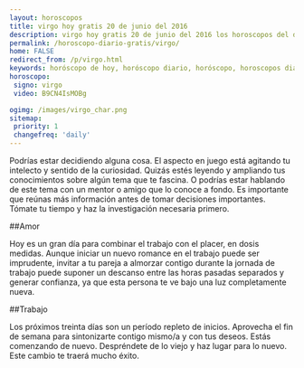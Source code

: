```yaml
---
layout: horoscopos
title: virgo hoy gratis 20 de junio del 2016 
description: virgo hoy gratis 20 de junio del 2016 los horoscopos del dia, amor, trabajo, vida personal. Todas las predicciones para virgo gratis. Ahora Tambien podes consultar el Oraculo SI o NO http://horoscopo-del-dia.com/oraculo-si-no/ 
permalink: /horoscopo-diario-gratis/virgo/
home: FALSE
redirect_from: /p/virgo.html
keywords: horóscopo de hoy, horóscopo diario, horóscopo, horoscopos diarios gratis del dia de hoy, horóscopo diario gratis,horóscopo 2016, horóscopo esperanza gracia, horoscopo virgo hoy, horoscop, horóscopos gratis, horoscopo virgo, horoscopo virgo 2016, Tarot, Astrologia, Zodíaco, virgo, horoscopo gratis
horoscopo:
 signo: virgo
 video: B9CN4IsMOBg

ogimg: /images/virgo_char.png
sitemap:
 priority: 1
 changefreq: 'daily'
---
```



Podrías estar decidiendo alguna cosa. El aspecto en juego está agitando tu intelecto y sentido de la curiosidad. Quizás estés leyendo y ampliando tus conocimientos sobre algún tema que te fascina. O podrías estar hablando de este tema con un mentor o amigo que lo conoce a fondo. Es importante que reúnas más información antes de tomar decisiones importantes. Tómate tu tiempo y haz la investigación necesaria primero.

##Amor

Hoy es un gran día para combinar el trabajo con el placer, en dosis medidas. Aunque iniciar un nuevo romance en el trabajo puede ser imprudente, invitar a tu pareja a almorzar contigo durante la jornada de trabajo puede suponer un descanso entre las horas pasadas separados y generar confianza, ya que esta persona te ve bajo una luz completamente nueva.

##Trabajo

Los próximos treinta días son un período repleto de inicios. Aprovecha el fin de semana para sintonizarte contigo mismo/a y con tus deseos. Estás comenzando de nuevo. Despréndete de lo viejo y haz lugar para lo nuevo. Este cambio te traerá mucho éxito.